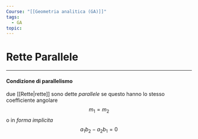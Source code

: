 ```yaml
---
Course: "[[Geometria analitica (GA)]]"
tags:
  - GA
topic:
---
```


# Rette Parallele
---

#### Condizione di parallelismo
due [[Rette|rette]] sono dette _parallele_ se questo hanno lo stesso coefficiente angolare
$$m_{1}=m_{2}$$
o in _forma implicita_
$$a_{1}b_{2}-a_{2}b_{1} =0$$
